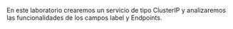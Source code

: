 En este laboratorio crearemos un servicio de tipo ClusterIP y analizaremos las funcionalidades de los campos label y Endpoints. 